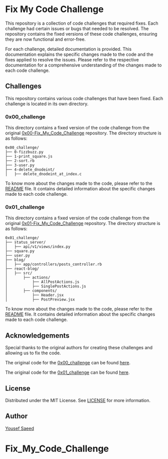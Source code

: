 # Fix My Code Challenge

This repository is a collection of code challenges that required fixes. Each challenge had certain issues or bugs that needed to be resolved. The repository contains the fixed versions of these code challenges, ensuring they are now functional and error-free.

For each challenge, detailed documentation is provided. This documentation explains the specific changes made to the code and the fixes applied to resolve the issues. Please refer to the respective documentation for a comprehensive understanding of the changes made to each code challenge.

## Challenges

This repository contains various code challenges that have been fixed. Each challenge is located in its own directory.

### 0x00_challenge

This directory contains a fixed version of the code challenge from the original [0x00-Fix_My_Code_Challenge](https://github.com/alx-tools/0x00-Fix_My_Code_Challenge) repository. The directory structure is as follows:

```
0x00_challenge/
├── 0-fizzbuzz.py
├── 1-print_square.js
├── 2-sort.rb
├── 3-user.py
├── 4-delete_dnodeint/
│   ├── delete_dnodeint_at_index.c
```

To know more about the changes made to the code, please refer to the [README](./0x00-challenge/README.md) file. It contains detailed information about the specific changes made to each code challenge.

### 0x01_challenge

This directory contains a fixed version of the code challenge from the original [0x01-Fix_My_Code_Challenge](https://github.com/alx-tools/0x01-Fix_My_Code_Challenge) repository. The directory structure is as follows:

```
0x01_challenge/
├── status_server/
│   ├── api/v1/views/index.py
├── square.py
├── user.py
├── blog/
│   ├── app/controllers/posts_controller.rb
├── react-blog/
│   ├── src/
│       ├── actions/
│           ├── AllPostActions.js
│           ├── SinglePostActions.js
│       ├── components/
│           ├── Header.jsx
│           ├── PostPreview.jsx
```

To know more about the changes made to the code, please refer to the [README](./0x01-challenge/README.md) file. It contains detailed information about the specific changes made to each code challenge.

## Acknowledgements

Special thanks to the original authors for creating these challenges and allowing us to fix the code.

The original code for the [0x00_challenge](./0x00_challenge) can be found [here](https://github.com/alx-tools/0x00-Fix_My_Code_Challenge).

The original code for the [0x01_challenge](./0x01_challenge) can be found [here](https://github.com/alx-tools/0x01-Fix_My_Code_Challenge).

## License

Distributed under the MIT License. See [LICENSE](LICENSE) for more information.

## Author

[Yousef Saeed](https://github.com/uosyph)
# Fix_My_Code_Challenge
